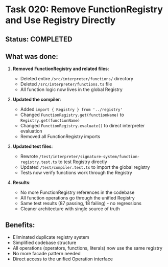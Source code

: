 # Task 020: Remove FunctionRegistry and Use Registry Directly

## Status: COMPLETED

## What was done:

1. **Removed FunctionRegistry and related files**:
   - Deleted entire `/src/interpreter/functions/` directory
   - Deleted `/src/interpreter/functions.ts` file
   - All function logic now lives in the global Registry

2. **Updated the compiler**:
   - Added `import { Registry } from '../registry'`
   - Changed `FunctionRegistry.get(functionName)` to `Registry.get(functionName)`
   - Changed `FunctionRegistry.evaluate()` to direct interpreter evaluation
   - Removed all FunctionRegistry imports

3. **Updated test files**:
   - Rewrote `/test/interpreter/signature-system/function-registry.test.ts` to test Registry directly
   - Updated `/test/compiler.test.ts` to import the global registry
   - Tests now verify functions work through the Registry

4. **Results**:
   - No more FunctionRegistry references in the codebase
   - All function operations go through the unified Registry
   - Same test results (87 passing, 18 failing) - no regressions
   - Cleaner architecture with single source of truth

## Benefits:
- Eliminated duplicate registry system
- Simplified codebase structure
- All operations (operators, functions, literals) now use the same registry
- No more facade pattern needed
- Direct access to the unified Operation interface